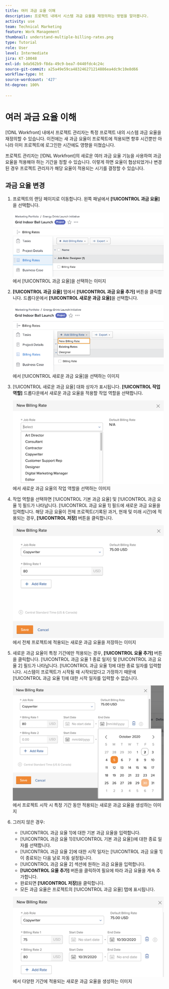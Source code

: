 ```yaml
---
title: 여러 과금 요율 이해
description: 프로젝트 내에서 시스템 과금 요율을 재정의하는 방법을 알아봅니다.
activity: use
team: Technical Marketing
feature: Work Management
thumbnail: understand-multiple-billing-rates.png
type: Tutorial
role: User
level: Intermediate
jira: KT-10048
exl-id: bda562b9-f8da-49c9-bea7-0440fdc4c24c
source-git-commit: a25a49e59ca483246271214886ea4dc9c10e8d66
workflow-type: ht
source-wordcount: '427'
ht-degree: 100%

---
```


# 여러 과금 요율 이해

[!DNL Workfront] 내에서 프로젝트 관리자는 특정 프로젝트 내의 시스템 과금 요율을 재정의할 수 있습니다. 이전에는 새 과금 요율이 프로젝트에 적용되면 향후 시간뿐만 아니라 이미 프로젝트에 로그인한 시간에도 영향을 미쳤습니다.

프로젝트 관리자는 [!DNL Workfront]의 새로운 여러 과금 요율 기능을 사용하여 과금 요율을 적용해야 하는 기간을 정할 수 있습니다. 이렇게 하면 요율이 협상되었거나 변경된 경우 프로젝트 관리자가 해당 요율이 적용되는 시기를 결정할 수 있습니다.

## 과금 요율 변경

1. 프로젝트의 랜딩 페이지로 이동합니다. 왼쪽 패널에서 **[!UICONTROL 과금 요율]**&#x200B;을 선택합니다.

   ![[!DNL Workfront]](assets/project-finances-1.png)에서 [!UICONTROL 과금 요율]을 선택하는 이미지

1. **[!UICONTROL 과금 요율]** 탭에서 **[!UICONTROL 과금 요율 추가]** 버튼을 클릭합니다. 드롭다운에서 **[!UICONTROL 새로운 과금 요율]**&#x200B;을 선택합니다.

   ![[!DNL Workfront]](assets/project-finances-2.png)에서 [!UICONTROL 새로운 과금 요율]을 선택하는 이미지

1. [!UICONTROL 새로운 과금 요율] 대화 상자가 표시됩니다. **[!UICONTROL 작업 역할]** 드롭다운에서 새로운 과금 요율을 적용할 작업 역할을 선택합니다.

   ![[!DNL Workfront]](assets/project-finances-3.png)에서 새로운 과금 요율의 작업 역할을 선택하는 이미지

1. 작업 역할을 선택하면 [!UICONTROL 기본 과금 요율] 및 [!UICONTROL 과금 요율 1] 필드가 나타납니다. [!UICONTROL 과금 요율 1] 필드에 새로운 과금 요율을 입력합니다. 해당 과금 요율이 전체 프로젝트(기록된 과거, 현재 및 미래 시간)에 적용되는 경우, **[!UICONTROL 저장]** 버튼을 클릭합니다.

   ![[!DNL Workfront]](assets/project-finances-5.png)에서 전체 프로젝트에 적용되는 새로운 과금 요율을 저장하는 이미지

1. 새로운 과금 요율이 특정 기간에만 적용되는 경우, **[!UICONTROL 요율 추가]** 버튼을 클릭합니다. [!UICONTROL 과금 요율 1 종료 일자] 및 [!UICONTROL 과금 요율 2] 필드가 나타납니다. [!UICONTROL 과금 요율 1]에 대한 종료 일자를 입력합니다. 시스템이 프로젝트가 시작될 때 시작되었다고 가정하기 때문에 [!UICONTROL 과금 요율 1]에 대한 시작 일자를 입력할 수 없습니다.

   ![[!DNL Workfront]](assets/project-finances-6.png)에서 프로젝트 시작 시 특정 기간 동안 적용되는 새로운 과금 요율을 생성하는 이미지

1. 그러지 않은 경우:

   * [!UICONTROL 과금 요율 1]에 대한 기본 과금 요율을 입력합니다.
   * [!UICONTROL 과금 요율 1]([!UICONTROL 기본 과금 요율])에 대한 종료 일자를 선택합니다.
   * [!UICONTROL 과금 요율 2]에 대한 시작 일자는 [!UICONTROL 과금 요율 1]이 종료되는 다음 날로 자동 설정됩니다.
   * [!UICONTROL 과금 요율 2] 섹션에 원하는 과금 요율을 입력합니다.
   * **[!UICONTROL 요율 추가]** 버튼을 클릭하여 필요에 따라 과금 요율을 계속 추가합니다.
   * 완료되면 **[!UICONTROL 저장]**&#x200B;을 클릭합니다.
   * 모든 과금 요율은 프로젝트의 [!UICONTROL 과금 요율] 탭에 표시됩니다.

   ![[!DNL Workfront]](assets/project-finances-7.png)에서 다양한 기간에 적용되는 새로운 과금 요율을 생성하는 이미지

